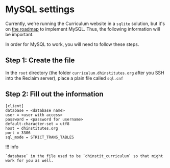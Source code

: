 # MySQL settings

Currently, we're running the Curriculum website in a `sqlite` solution, but it's on [the roadmap](/roadmap.md) to implement MySQL. Thus, the following information will be important.

In order for MySQL to work, you will need to follow these steps.

## Step 1: Create the file

In the `root` directory (the folder `curriculum.dhinstitutes.org` after you SSH into the Reclaim server), place a plain file called `sql.cnf`

## Step 2: Fill out the information

```
[client]
database = <database name>
user = <user with access>
password = <password for username>
default-character-set = utf8
host = dhinstitutes.org
port = 3306
sql_mode = STRICT_TRANS_TABLES
```

!!! info

    `database` in the file used to be `dhinstit_curriculum` so that might work for you as well.

